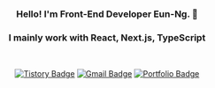 <div align="center">

### Hello! I'm Front-End Developer **Eun-Ng**. 👋
### I mainly work with React, Next.js, TypeScript

<br />

[![Tistory Badge](https://img.shields.io/badge/Blog-2E9596?style=flat-square&labelColor=2E9596&logo=Tistory&link=https://eun-ng.tistory.com/)](https://eun-ng.tistory.com/)
[![Gmail Badge](https://img.shields.io/badge/-eunng.dev@gmail.com-c14438?style=flat-square&logo=Gmail&logoColor=white&link=mailto:eunng.dev@gmail.com)](mailto:eunng.dev@gmail.com)
[![Portfolio Badge](https://img.shields.io/badge/My_Portfolio-494949?style=flat-square&logo=Vercel&link=https://eunng.com/)](https://eunng.com/)
 
</div>
